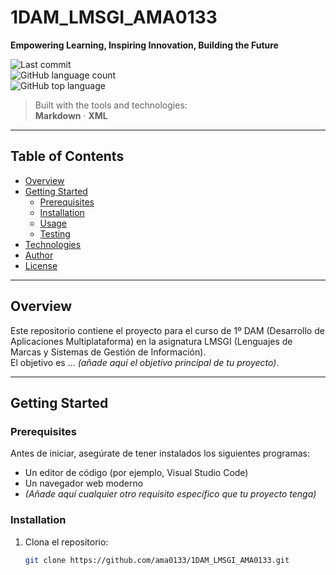# 1DAM_LMSGI_AMA0133  
**Empowering Learning, Inspiring Innovation, Building the Future**  

![Last commit](https://img.shields.io/github/last-commit/ama0133/1DAM_LMSGI_AMA0133?style=for-the-badge)  
![GitHub language count](https://img.shields.io/github/languages/count/ama0133/1DAM_LMSGI_AMA0133?style=for-the-badge)  
![GitHub top language](https://img.shields.io/github/languages/top/ama0133/1DAM_LMSGI_AMA0133?style=for-the-badge)  

> Built with the tools and technologies:  
> **Markdown** · **XML**  

---

## Table of Contents  
- [Overview](#overview)  
- [Getting Started](#getting-started)  
  - [Prerequisites](#prerequisites)  
  - [Installation](#installation)  
  - [Usage](#usage)  
  - [Testing](#testing)  
- [Technologies](#technologies)  
- [Author](#author)  
- [License](#license)  

---

## Overview  
Este repositorio contiene el proyecto para el curso de 1º DAM (Desarrollo de Aplicaciones Multiplataforma) en la asignatura LMSGI (Lenguajes de Marcas y Sistemas de Gestión de Información).  
El objetivo es … *(añade aquí el objetivo principal de tu proyecto)*.

---

## Getting Started

### Prerequisites  
Antes de iniciar, asegúrate de tener instalados los siguientes programas:  
- Un editor de código (por ejemplo, Visual Studio Code)  
- Un navegador web moderno  
- *(Añade aquí cualquier otro requisito específico que tu proyecto tenga)*  

### Installation  
1. Clona el repositorio:  
   ```bash
   git clone https://github.com/ama0133/1DAM_LMSGI_AMA0133.git
